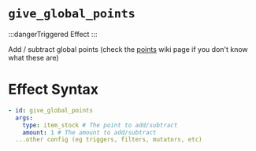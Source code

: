 # `give_global_points`
:::dangerTriggered Effect
:::

Add / subtract global points (check the [points](https://plugins.auxilor.io/effects/points) wiki page if you don't know what these are)

# Effect Syntax
```yaml
- id: give_global_points
  args:
    type: item_stock # The point to add/subtract
    amount: 1 # The amount to add/subtract
  ...other config (eg triggers, filters, mutators, etc)
  ```